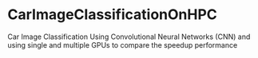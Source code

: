 # CarImageClassificationOnHPC
Car Image Classification Using Convolutional Neural Networks (CNN) and using single and multiple GPUs to compare the speedup performance
